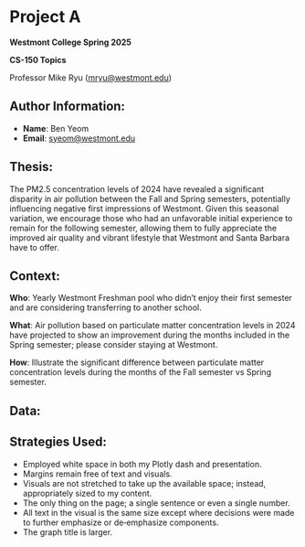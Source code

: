 # Project A
**Westmont College Spring 2025**

**CS-150 Topics** 

Professor Mike Ryu (mryu@westmont.edu) 

## Author Information:
* **Name**: Ben Yeom
* **Email**: syeom@westmont.edu


## Thesis:
The PM2.5 concentration levels of 2024 have revealed a significant disparity in air pollution between the Fall and Spring semesters, potentially influencing negative first impressions of Westmont. Given this seasonal variation, we encourage those who had an unfavorable initial experience to remain for the following semester, allowing them to fully appreciate the improved air quality and vibrant lifestyle that Westmont and Santa Barbara have to offer.

## Context:
**Who**: Yearly Westmont Freshman pool who didn’t enjoy their first semester and are considering transferring to another school.

**What**: Air pollution based on particulate matter concentration levels in 2024 have projected to show an improvement during the months included in the Spring semester; please consider staying at Westmont.

**How**: Illustrate the significant difference between particulate matter concentration levels during the months of the Fall semester vs Spring semester. 

## Data: 


## Strategies Used: 
* Employed white space in both my Plotly dash and presentation. 
* Margins remain free of text and visuals. 
* Visuals are not stretched to take up the available space; instead, appropriately sized to my content. 	
* The only thing on the page; a single sentence or even a single number. 
* All text in the visual is the same size except where decisions were made to further emphasize or de‐emphasize components. 
* The graph title is larger. 

